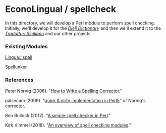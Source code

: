 # EconoLingual / spellcheck

In this directory, we will develop a Perl module to perform spell checking.  Initially, we'll develop it for the [_Dieli Dictionary_](https://www.napizia.com/cgi-bin/sicilian.pl) and then we'll extend it to the [_Tradutturi Sicilianu_](https://translate.napizia.com/) and our other projects.

###  Existing Modules

[Lingua::Ispell](https://metacpan.org/pod/Lingua::Ispell)

[Spellunker](https://metacpan.org/pod/Spellunker)

###  References

Peter Norvig (2006). "[How to Write a Spelling Corrector](http://norvig.com/spell-correct.html)."

palsecam (2009). "[quick & dirty implementation in Perl5](http://www.arclang.com/item?id=10577)" of Norvig's corrector.

Ben Bullock (2012). "[A simple spell checker in Perl](https://www.lemoda.net/perl/text-fuzzy-spellchecker/index.html)."

Kirk Kimmel (2018). "[An overview of spell checking modules](http://blogs.perl.org/users/kirk_kimmel/2012/08/an-overview-of-spell-checking-modules.html)."

